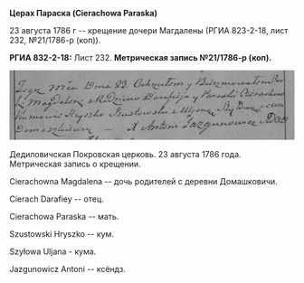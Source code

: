 **Церах Параска (Cierachowa Paraska)**

23 августа 1786 г -- крещение дочери Магдалены (РГИА 823-2-18, лист 232,
№21/1786-р (коп)).

**РГИА 832-2-18:** Лист 232. **Метрическая запись №21/1786-р (коп).**

![](./media/1dabdf8b4aa987df4319daec7030ff964336816c.png)

Дедиловичская Покровская церковь. 23 августа 1786 года. Метрическая
запись о крещении.

Cierachowna Magdalena -- дочь родителей с деревни Домашковичи.

Cierach Darafiey -- отец.

Cierachowa Paraska -- мать.

Szustowski Hryszko -- кум.

Szyłowa Uljana - кума.

Jazgunowicz Antoni -- ксёндз.
